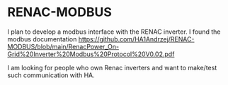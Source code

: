 # RENAC-MODBUS

I plan to develop a modbus interface with the RENAC inverter. I found the modbus documentation  https://github.com/HA1Andrzej/RENAC-MODBUS/blob/main/RenacPower_On-Grid%20Inverter%20Modbus%20Protocol%20V0.02.pdf

I am looking for people who own Renac inverters and want to make/test such communication with HA.
